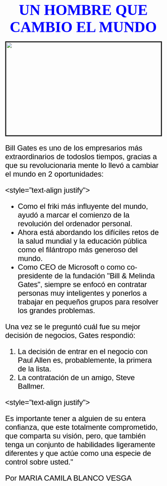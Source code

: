 <html>
<head>
<title>EVALUACION AVANZADA MCAMILA BLANCO
</title>
</head>



<body background ="https://st2.depositphotos.com/6215880/9841/v/950/depositphotos_98419502-stock-illustration-low-poly-style-vector-light.jpg">
<center>
<font face ="Comic Sans" size="7" color="blue">
<h1>UN HOMBRE QUE CAMBIO EL MUNDO
</font face>
</h1>
<img src ="https://static.theceomagazine.net/wp-content/uploads/2018/03/20083547/Cover-story-BIll-Gates_AU0418.jpg" width="500" height="300"  border="3">
</center>
<style=”text-align justify">
<font face ="arial" size="5" color="black">
<p>Bill Gates es uno de los empresarios más extraordinarios de todoslos
tiempos, gracias a que su revolucionaria mente lo llevó a cambiar el
mundo en 2 oportunidades:


<p>
</P>

<style=”text-align justify">
<ul>
<LI>Como el friki más influyente del mundo, ayudó a marcar el
comienzo de la revolución del ordenador personal.
</LI>

<LI>Ahora está abordando los difíciles retos de la salud mundial y
la educación pública como el filántropo más generoso del
mundo.
</LI>

<LI>Como CEO de Microsoft o como co-presidente de la fundación
"Bill & Melinda Gates", siempre se enfocó en contratar personas muy inteligentes y ponerlos a trabajar en pequeños
grupos para resolver los grandes problemas.
</LI>
</ul>



<p>Una vez se le preguntó cuál fue su mejor decisión de negocios, Gates
respondió:
<ol>
<li>La decisión de entrar en el negocio con Paul Allen es,
probablemente, la primera de la lista.
</li>

<li>La contratación de un amigo, Steve Ballmer.
</li>

</ol>


<style=”text-align justify">
<p>Es importante tener a alguien de su entera confianza, que este
totalmente comprometido, que comparta su visión, pero, que
también tenga un conjunto de habilidades ligeramente diferentes y
que actúe como una especie de control sobre usted."

<p>Por MARIA CAMILA BLANCO VESGA
</P>


